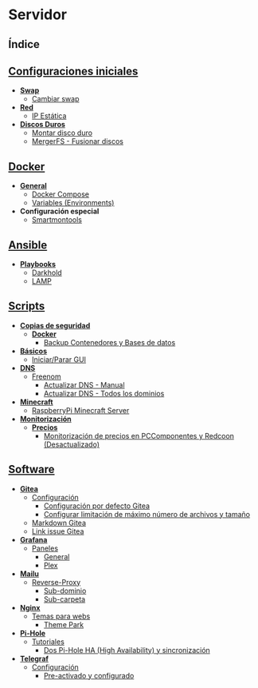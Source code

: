 # Servidor
## Índice

## [Configuraciones iniciales](Config_Inicial)
* **[Swap](Config_Inicial/Swap)**
    * [Cambiar swap](Config_Inicial/Swap/Cambiar_Swap.md)
* **[Red](Config_Inicial/Red)**
    * [IP Estática](Config_Inicial/Red/IP_Estatica.md)
* **[Discos Duros](Config_Inicial/Discos_Duros)**
    * [Montar disco duro](Config_Inicial/Discos_Duros/Mount_Disk.md)
    * [MergerFS - Fusionar discos](Config_Inicial/Discos_Duros/Mergerfs_Unir_Discos.md)

## [Docker](Docker)
* **[General](Docker)**
    * [Docker Compose](Docker/docker-compose.yml)
    * [Variables (Environments)](Docker/Environments)
* **Configuración especial**
    * [Smartmontools](Docker/smartmontools)

## [Ansible](Ansible)
* **[Playbooks](Ansible)**
    * [Darkhold](Ansible/Darkhold_Kahoot)
    * [LAMP](Ansible/LAMP)
## [Scripts](Scripts)
* **[Copias de seguridad](Scripts/Backup)**
    * **[Docker](Scripts/Docker)**
        * [Backup Contenedores y Bases de datos](Scripts/Backup/backupV3.sh)
* **[Básicos](Scripts/Básicos)**
    * [Iniciar/Parar GUI](Scripts/Básicos/gui.sh)
* **[DNS](Scripts/DNS)**
    * [Freenom](Scripts/DNS/Freenom)
        * [Actualizar DNS - Manual](Scripts/DNS/Freenom/Freenom-manual.sh)
        * [Actualizar DNS - Todos los dominios](Scripts/DNS/Freenom/Freenom-All_Domains.sh)
* **[Minecraft](Scripts/Minecraft)**
    * [RaspberryPi Minecraft Server](Scripts/Minecraft/RaspberryPiMinecraft)
* **[Monitorización](Scripts/Monitorización)**
    * **[Precios](Scripts/Precios)**
        * [Monitorización de precios en PCComponentes y Redcoon (Desactualizado)](Scripts/Monitorización/Precios/priceTracker.py)

## [Software](Software)
* **[Gitea](Software/Gitea)**
    * [Configuración](Software/Gitea/Configuración)
        * [Configuración por defecto Gitea](Software/Gitea/Configuración/app.ini.sample)
        * [Configurar limitación de máximo número de archivos y tamaño](Software/Gitea/Configuración/Upload_Limit.md)
    * [Markdown Gitea](Software/Gitea/markdown-cheatsheet-online.pdf)
    * [Link issue Gitea](Software/Gitea/Link_issue_gitea.pdf)
* **[Grafana](Software/Grafana)**
    * [Paneles](Software/Grafana/Dashboards)
        * [General](Software/Grafana/Dashboards/Plex.json)
        * [Plex](Software/Grafana/Dashboards/General.json)
* **[Mailu](Software/Mailu)**
    * [Reverse-Proxy](Software/Mailu/Reverse-Proxy)
        * [Sub-dominio](Software/Mailu/Reverse-Proxy/mailu.subdomain.conf.sample)
        * [Sub-carpeta](Software/Mailu/Reverse-Proxy/mailu.subfolder.conf.sample)
* **[Nginx](Software/Nginx)**
    * [Temas para webs](Software/Nginx/Temas)
        * [Theme Park](Software/Nginx/Temas/theme.park)
* **[Pi-Hole](Software/Pi-Hole)**
    * [Tutoriales](Software/Pi-Hole/Tutoriales)
        * [Dos Pi-Hole HA (High Availability) y sincronización](Software/Pi-Hole/Tutoriales/2_Pi-Hole_Servers.md)
* **[Telegraf](Software/Nginx)**
    * [Configuración](Software/Telegraf/Config)
        * [Pre-activado y configurado](Software/Telegraf/Config/telegraf.conf)
